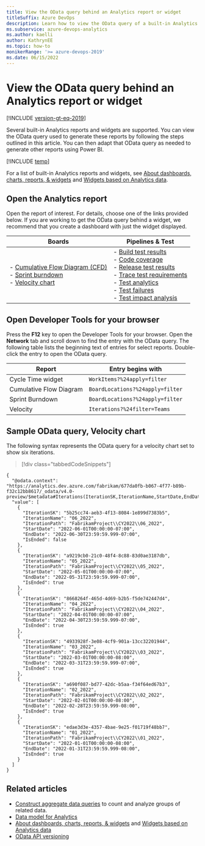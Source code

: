 ```yaml
---
title: View the OData query behind an Analytics report or widget  
titleSuffix: Azure DevOps 
description: Learn how to view the OData query of a built-in Analytics report or widget when working from Azure DevOps. 
ms.subservice: azure-devops-analytics
ms.author: kaelli
author: KathrynEE
ms.topic: how-to
monikerRange: '>= azure-devops-2019'
ms.date: 06/15/2022
---
```


# View the OData query behind an Analytics report or widget 

[!INCLUDE [version-gt-eq-2019](../../includes/version-gt-eq-2019.md)]


Several built-in Analytics reports and widgets are supported. You can view the OData query used to generate these reports by following the steps outlined in this article. You can then adapt that OData query as needed to generate other reports using Power BI. 

[!INCLUDE [temp](../includes/analytics-preview.md)]
 
For a list of built-in Analytics reports and widgets, see [About dashboards, charts, reports, & widgets](../dashboards/overview.md) and [Widgets based on Analytics data](../dashboards/analytics-widgets.md).


## Open the Analytics report  

Open the report of interest. For details, choose one of the links provided below. If you are working to get the OData query behind a widget, we recommend that you create a dashboard with just the widget displayed.  

|**Boards**| **Pipelines & Test** |
|---------------|-----------------------|
|- [Cumulative Flow Diagram (CFD)](../dashboards/cumulative-flow.md#configure-built-in-cfd)<br/>- [Sprint burndown](../dashboards/configure-sprint-burndown.md)<br/>- [Velocity chart](../dashboards/team-velocity.md) |- [Build test results](../../pipelines/test/review-continuous-test-results-after-build.md)<br/>- [Code coverage](../../pipelines/test/review-code-coverage-results.md)<br/>- [Release test results](../../pipelines/test/review-continuous-test-results-after-build.md)<br/>- [Trace test requirements](../../pipelines/test/requirements-traceability.md)<br/>- [Test analytics](../../pipelines/test/test-analytics.md)<br/>- [Test failures](../../pipelines/test/test-analytics.md)<br/>- [Test impact analysis](../../pipelines/test/test-impact-analysis.md)|
 


## Open Developer Tools for your browser 

Press the **F12** key to open the Developer Tools for your browser. Open the **Network** tab and scroll down to find the entry with the OData query. The following table lists the  beginning text of entries for select reports. Double-click the entry to open the OData query. 

 

| Report | Entry begins with |
|--------|-------------------|
| Cycle Time widget | `WorkItems?%24apply=filter` |
| Cumulative Flow Diagram | `BoardLocations?%24apply=filter` |
| Sprint Burndown | `BoardLocations?%24apply=filter` |
| Velocity | `Iterations?%24filter=Teams` | 



## Sample OData query, Velocity chart 

The following syntax represents the OData query for a velocity chart set to show six iterations. 

> [!div class="tabbedCodeSnippets"]
```OData
{
  "@odata.context": "https://analytics.dev.azure.com/fabrikam/677da0fb-b067-4f77-b89b-f32c12bb8617/_odata/v4.0-preview/$metadata#Iterations(IterationSK,IterationName,StartDate,EndDate,IsEnded,IterationPath)",
  "value": [
    {
      "IterationSK": "5b25cc74-aeb3-4f13-8084-1e899d7383b5",
      "IterationName": "06_2022",
      "IterationPath": "FabrikamProject\\CY2022\\06_2022",
      "StartDate": "2022-06-01T00:00:00-07:00",
      "EndDate": "2022-06-30T23:59:59.999-07:00",
      "IsEnded": false
    },
    {
      "IterationSK": "a9219cb0-21c0-48f4-8c88-83d0ae3187db",
      "IterationName": "05_2022",
      "IterationPath": "FabrikamProject\\CY2022\\05_2022",
      "StartDate": "2022-05-01T00:00:00-07:00",
      "EndDate": "2022-05-31T23:59:59.999-07:00",
      "IsEnded": true
    },
    {
      "IterationSK": "8668264f-465d-4d69-b2b5-f5de742447d4",
      "IterationName": "04_2022",
      "IterationPath": "FabrikamProject\\CY2022\\04_2022",
      "StartDate": "2022-04-01T00:00:00-07:00",
      "EndDate": "2022-04-30T23:59:59.999-07:00",
      "IsEnded": true
    },
    {
      "IterationSK": "4933928f-3e08-4cf9-901a-13cc32201944",
      "IterationName": "03_2022",
      "IterationPath": "FabrikamProject\\CY2022\\03_2022",
      "StartDate": "2022-03-01T00:00:00-08:00",
      "EndDate": "2022-03-31T23:59:59.999-07:00",
      "IsEnded": true
    },
    {
      "IterationSK": "a690f087-bd77-42dc-b5aa-f34f64ed67b3",
      "IterationName": "02_2022",
      "IterationPath": "FabrikamProject\\CY2022\\02_2022",
      "StartDate": "2022-02-01T00:00:00-08:00",
      "EndDate": "2022-02-28T23:59:59.999-08:00",
      "IsEnded": true
    },
    {
      "IterationSK": "edae3d3e-4357-4bae-9e25-f01719f48bb7",
      "IterationName": "01_2022",
      "IterationPath": "FabrikamProject\\CY2022\\01_2022",
      "StartDate": "2022-01-01T00:00:00-08:00",
      "EndDate": "2022-01-31T23:59:59.999-08:00",
      "IsEnded": true
    }
  ]
}
```
 

## Related articles

- [Construct aggregate data queries](aggregated-data-analytics.md) to count and analyze groups of related data.
- [Data model for Analytics](data-model-analytics-service.md)
- [About dashboards, charts, reports, & widgets](../dashboards/overview.md) and [Widgets based on Analytics data](../dashboards/analytics-widgets.md)
- [OData API versioning](odata-api-version.md) 
